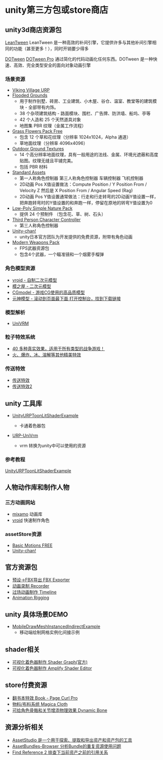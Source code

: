 # unity第三方包或store商店

## unity3d商店资源包

[LeanTween](https://assetstore.unity.com/packages/tools/animation/leantween-3595)
LeanTween 是一种高效的补间引擎，它提供许多与其他补间引擎相同的功能（甚至更多！），同时开销要少得多

[DOTween](https://assetstore.unity.com/packages/tools/animation/dotween-hotween-v2-27676)
[DOTween Pro](https://assetstore.unity.com/packages/tools/visual-scripting/dotween-pro-32416)
通过简化的代码动画化任何东西。DOTween 是一种快速、高效、完全类型安全的面向对象动画引擎

### 场景资源

- [Viking Village URP](https://assetstore.unity.com/packages/essentials/tutorial-projects/viking-village-urp-29140)
- [Flooded Grounds](https://assetstore.unity.com/packages/3d/environments/flooded-grounds-48529)
  - 用于制作别墅、砖房、工业建筑、小木屋、谷仓、温室、教堂等的建筑模块 - 全部带有内饰。
  - 38 个杂项建筑结构 - 路面模块、围栏、广告牌、防洪墙、船坞、亭等
  - 42 个人造和 25 个天然道具对象
  - 地图集 PBR 纹理（金属工作流程）
- [Grass Flowers Pack Free](https://assetstore.unity.com/packages/2d/textures-materials/nature/grass-flowers-pack-free-138810)
  - 包含 12 个草和花纹理（分辨率 1024x1024，Alpha 通道）
  - 草地面纹理（分辨率 4096x4096）
- [Outdoor Ground Textures](https://assetstore.unity.com/packages/2d/textures-materials/floors/outdoor-ground-textures-12555)
  - 14 个高分辨率地面纹理，具有一般用途的法线、金属、环境光遮蔽和高度贴图。纹理无缝且平铺完美。
  - 包括 PBR 材料
- [Standard Assets](https://assetstore.unity.com/packages/essentials/asset-packs/standard-assets-for-unity-2018-4-32351)
  - 第一人称角色控制器 第三人称角色控制器 车辆控制器 飞机控制器
  - 2D动画 Pos X值设置做法：Compute Position / Y Position From / Velocity Z 然后是 X Position From / Angular Speed (Rag)
  - 2D动画 Pos Y值设置通常做法：行走和行走转弯的2D动画Y值设置一样，把奔跑转弯时的Y值设置的和奔跑一样，停留在原地的转弯Y值设置为0
- [Low-Poly Simple Nature Pack](https://assetstore.unity.com/packages/3d/environments/landscapes/low-poly-simple-nature-pack-162153)
  - 提供 24 个预制件 （包含花、草、树、石头）
- [Third Person Character Controller](https://assetstore.unity.com/packages/essentials/starter-assets-third-person-character-controller-196526)
  - 第三人称角色控制器
- [Unity-chan!](https://assetstore.unity.com/packages/3d/characters/unity-chan-model-18705)
  - unity日本官方团队为开发提供的免费资源，附带有角色动画
- [Modern Weapons Pack](https://assetstore.unity.com/packages/3d/props/guns/modern-weapons-pack-14233)
  - FPS武器资源包
  - 包含4个武器，一个瞄准镜和一个烟雾手榴弹

### 角色模型资源

- [vroid - 自制二次元模型](https://vroid.com/en/studio)
- [模之屋 - 二次元模型](https://www.aplaybox.com/)
- [CGmodel - 游戏CG使用的高品质模型](https://www.cgmodel.com/model/583648.html)
- [元神模型 - 滚动到页面最下面 打开控制台，找到下载链接](https://ys.biligame.com/gczj/)

### 模型解析

- [UniVRM](https://github.com/vrm-c/UniVRM)

### 粒子特效系统

- [40 多种真实效果，适用于所有类型的战争游戏！](https://assetstore.unity.com/packages/vfx/particles/war-fx-5669)
- [火、爆炸、冰、溶解等其他精美特效](https://assetstore.unity.com/packages/vfx/particles/particle-pack-127325)

### 传送特效

- [传送特效](https://assetstore.unity.com/packages/vfx/particles/teleport-effect-114964)
- [传送特效2](https://assetstore.unity.com/packages/vfx/particles/the-beautiful-portal-level-up-teleport-warp-vfx-vol-2-187941)

## unity 工具库

- [UnityURPToonLitShaderExample](https://github.com/ColinLeung-NiloCat/UnityURPToonLitShaderExample)
  - 卡通着色器包

- [URP-UniVrm](https://github.com/EvelynGameDev/URP-UniVrm)
  - vrm 转换为unity中可以使用的资源

### 参考教程

[UnityURPToonLitShaderExample](https://www.bilibili.com/video/BV1G34y127e6/?spm_id_from=333.788&vd_source=eb1be928283c344c6b9e18b67e64f1f2)

## 人物动作库和制作人物

### 三方动画网站

- [mixamo](https://www.mixamo.com/) 动画库
- [vroid](https://vroid.com/en/studio) 快速制作角色

### assetStore资源

- [Basic Motions FREE](https://assetstore.unity.com/packages/3d/animations/basic-motions-free-154271)
- [Unity-chan!](https://assetstore.unity.com/packages/3d/characters/unity-chan-model-18705)

## 官方资源包

- [预设->FBX导出 FBX Exporter](https://docs.unity3d.com/Packages/com.unity.formats.fbx@4.1/manual/index.html)
- [动画录制 Recorder](https://docs.unity3d.com/Packages/com.unity.recorder@4.0/manual/RecorderAnimation.html)
- [过场动画制作 Timeline](https://docs.unity3d.com/Packages/com.unity.timeline@1.8/manual/index.html)
- [Animation Rigging](https://docs.unity3d.com/Packages/com.unity.animation.rigging@1.3/manual/index.html)

## unity 具体场景DEMO

- [MobileDrawMeshInstancedIndirectExample](https://github.com/ColinLeung-NiloCat/UnityURP-MobileDrawMeshInstancedIndirectExample)
  - 移动端绘制网格实例化间接示例

## shader相关

- [可视化着色器制作 Shader Graph(官方)](https://docs.unity3d.com/Packages/com.unity.shadergraph@12.1/manual/index.html)
- [可视化着色器制作 Amplify Shader Editor](https://assetstore.unity.com/packages/tools/visual-scripting/amplify-shader-editor-68570)

## store付费资源

- [翻书本特效 Book - Page Curl Pro](https://assetstore.unity.com/packages/tools/gui/book-page-curl-pro-77222)
- [物料/布料系统 Magica Cloth](https://assetstore.unity.com/packages/tools/physics/magica-cloth-160144)
- [可给角色骨骼和关节增添物理效果 Dynamic Bone](https://assetstore.unity.com/packages/tools/animation/dynamic-bone-16743)

## 资源分析相关

- [AssetStudio 是一个用于探索、提取和导出资产和资产包的工具](https://github.com/Perfare/AssetStudio)
- [AssetBundles-Browser 分析Bundle的重复资源使用问题](https://github.com/Unity-Technologies/AssetBundles-Browser)
- [Find Reference 2 排查下当前资产之前的引用关系](https://assetstore.unity.com/packages/tools/utilities/find-reference-2-59092)
